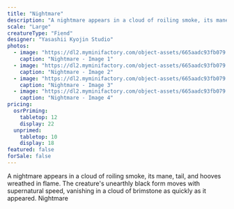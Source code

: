 ```yaml
---
title: "Nightmare"
description: "A nightmare appears in a cloud of roiling smoke, its mane, tail, and hooves wreathed in flame. The creature's unearthly black form moves with supernatural speed, vanishing in a cloud of brimstone as quickly as it appeared. Nightmare"
scale: "Large"
creatureType: "Fiend"
designer: "Yasashii Kyojin Studio"
photos:
  - image: "https://dl2.myminifactory.com/object-assets/665aadc93fb079.52767151/images/720X720-nightmare-ps.jpg"
    caption: "Nightmare - Image 1"
  - image: "https://dl2.myminifactory.com/object-assets/665aadc93fb079.52767151/images/720X720-nightmare-01-scale.jpg"
    caption: "Nightmare - Image 2"
  - image: "https://dl2.myminifactory.com/object-assets/665aadc93fb079.52767151/images/720X720-nightmare-01-c.jpg"
    caption: "Nightmare - Image 3"
  - image: "https://dl2.myminifactory.com/object-assets/665aadc93fb079.52767151/images/720X720-nightmare-01-b.jpg"
    caption: "Nightmare - Image 4"
pricing:
  osrPriming:
    tabletop: 12
    display: 22
  unprimed:
    tabletop: 10
    display: 18
featured: false
forSale: false
---
```


A nightmare appears in a cloud of roiling smoke, its mane, tail, and hooves wreathed in flame. The creature's unearthly black form moves with supernatural speed, vanishing in a cloud of brimstone as quickly as it appeared. Nightmare